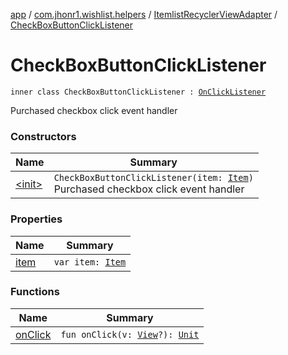 [app](../../../index.md) / [com.jhonr1.wishlist.helpers](../../index.md) / [ItemlistRecyclerViewAdapter](../index.md) / [CheckBoxButtonClickListener](./index.md)

# CheckBoxButtonClickListener

`inner class CheckBoxButtonClickListener : `[`OnClickListener`](https://developer.android.com/reference/android/view/View/OnClickListener.html)

Purchased checkbox click event handler

### Constructors

| Name | Summary |
|---|---|
| [&lt;init&gt;](-init-.md) | `CheckBoxButtonClickListener(item: `[`Item`](../../-item/index.md)`)`<br>Purchased checkbox click event handler |

### Properties

| Name | Summary |
|---|---|
| [item](item.md) | `var item: `[`Item`](../../-item/index.md) |

### Functions

| Name | Summary |
|---|---|
| [onClick](on-click.md) | `fun onClick(v: `[`View`](https://developer.android.com/reference/android/view/View.html)`?): `[`Unit`](https://kotlinlang.org/api/latest/jvm/stdlib/kotlin/-unit/index.html) |
